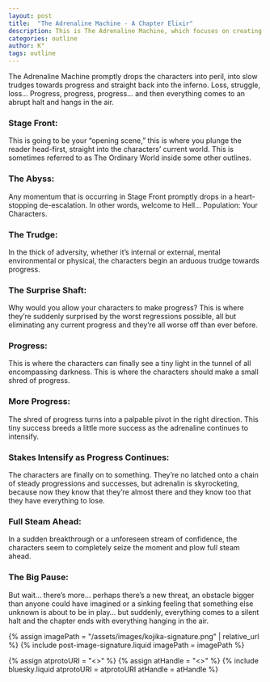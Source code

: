 ```yaml
---
layout: post
title:  "The Adrenaline Machine - A Chapter Elixir"
description: This is The Adrenaline Machine, which focuses on creating relentless tension through cycles of progress and setbacks. Starting with an intense opening plunge and moving through nine distinct stages of advancement and regression, this framework keeps readers engaged by alternating between moments of hope and despair. The outline culminates in a pivotal pause that leaves everything hanging in suspense, maximizing dramatic tension.
categories: outline
author: K°
tags: outline
---
```


The Adrenaline Machine promptly drops the characters into peril, into slow trudges towards progress and straight back into the inferno. Loss, struggle, loss… Progress, progress, progress… and then everything comes to an abrupt halt and hangs in the air.

### Stage Front:  
This is going to be your “opening scene,” this is where you plunge the reader head-first, straight into the characters’ current world. This is sometimes referred to as The Ordinary World inside some other outlines.

### The Abyss:  
Any momentum that is occurring in Stage Front promptly drops in a heart-stopping de-escalation. In other words, welcome to Hell… Population: Your Characters.

### The Trudge:  
In the thick of adversity, whether it’s internal or external, mental environmental or physical, the characters begin an arduous trudge towards progress.

### The Surprise Shaft:  
Why would you allow your characters to make progress? This is where they’re suddenly surprised by the worst regressions possible, all but eliminating any current progress and they’re all worse off than ever before.

### Progress:  
This is where the characters can finally see a tiny light in the tunnel of all encompassing darkness. This is where the characters should make a small shred of progress.

### More Progress:  
The shred of progress turns into a palpable pivot in the right direction. This tiny success breeds a little more success as the adrenaline continues to intensify.

### Stakes Intensify as Progress Continues:  
The characters are finally on to something. They’re no latched onto a chain of steady progressions and successes, but adrenalin is skyrocketing, because now they know that they’re almost there and they know too that they have everything to lose.

### Full Steam Ahead:  
In a sudden breakthrough or a unforeseen stream of confidence, the characters seem to completely seize the moment and plow full steam ahead.

### The Big Pause:  
But wait… there’s more… perhaps there’s a new threat, an obstacle bigger than anyone could have imagined or a sinking feeling that something else unknown is about to be in play… but suddenly, everything comes to a silent halt and the chapter ends with everything hanging in the air.

<!-- signature -->
{% assign imagePath = "/assets/images/kojika-signature.png" | relative_url %}
{% include post-image-signature.liquid imagePath = imagePath %}

<!-- comments -->
{% assign atprotoURI = "<<atprotoURI>>" %}
{% assign atHandle = "<<atHandle>>" %}
{% include bluesky.liquid atprotoURI = atprotoURI atHandle = atHandle %}